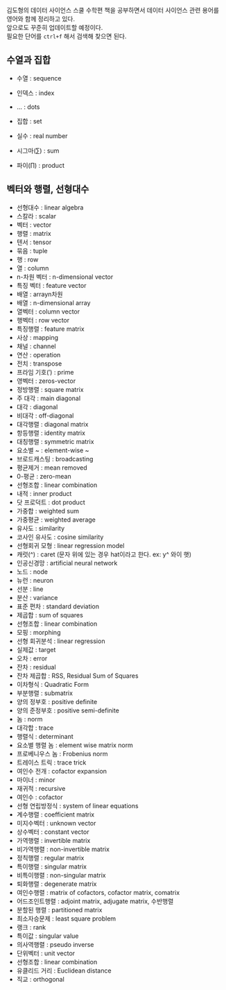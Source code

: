 김도형의 데이터 사이언스 스쿨 수학편 책을 공부하면서 데이터 사이언스 관련 용어를 영어와 함께 정리하고 있다.  
앞으로도 꾸준히 업데이트할 예정이다.  
필요한 단어를 `ctrl+f` 해서 검색해 찾으면 된다.  
## 수열과 집합
- 수열 : sequence

- 인덱스 : index

- … : dots

- 집합 : set

- 실수 : real number

- 시그마(∑) : sum

- 파이(∏) : product

## 벡터와 행렬, 선형대수 
  - 선형대수 : linear algebra
  - 스칼라 : scalar
  - 벡터 : vector
  - 행렬 : matrix
  - 텐서 : tensor
  - 묶음 : tuple
  - 행 : row
  - 열 : column
  - n-차원 벡터 : n-dimensional vector
  - 특징 벡터 : feature vector
  - 배열 : arrayn차원 
  - 배열 : n-dimensional array
  - 열벡터 : column vector
  - 행벡터 : row vector
  - 특징행렬 : feature matrix
  - 사상 : mapping
  - 채널 : channel
  - 연산 : operation
  - 전치 : transpose
  - 프라임 기호(′) : prime
  - 영벡터 : zeros-vector
  - 정방행렬 : square matrix
  - 주 대각 : main diagonal
  - 대각 : diagonal
  - 비대각 : off-diagonal
  - 대각행렬 : diagonal matrix
  - 항등행렬 : identity matrix
  - 대칭행렬 : symmetric matrix
  - 요소별 ~ : element-wise ~
  - 브로드캐스팅 : broadcasting
  - 평균제거 : mean removed
  - 0-평균 : zero-mean
  - 선형조합 : linear combination
  - 내적 : inner product
  - 닷 프로덕트 : dot product
  - 가중합 : weighted sum
  - 가중평균 : weighted average
  - 유사도 : similarity
  - 코사인 유사도 : cosine similarity
  - 선형회귀 모형 : linear regression model
  - 캐럿(^) : caret (문자 위에 있는 경우 hat이라고 한다. ex: y^ 와이 햇)
  - 인공신경망 : artificial neural network
  - 노드 : node
  - 뉴런 : neuron
  - 선분 : line
  - 분산 : variance
  - 표준 편차 : standard deviation
  - 제곱합 : sum of squares
  - 선형조합 : linear combination
  - 모핑 : morphing
  - 선형 회귀분석 : linear regression
  - 실제값 : target
  - 오차 : error
  - 잔차 : residual
  - 잔차 제곱합 : RSS, Residual Sum of Squares
  - 이차형식 : Quadratic Form
  - 부분행렬 : submatrix
  - 양의 정부호 : positive definite
  - 양의 준정부호 : positive semi-definite
  - 놈 : norm
  - 대각합 : trace
  - 행렬식 : determinant
  - 요소별 행렬 놈 : element wise matrix norm
  - 프로베니우스 놈 : Frobenius norm
  - 트레이스 트릭 : trace trick
  - 여인수 전개 : cofactor expansion
  - 마이너 : minor
  - 재귀적 : recursive
  - 여인수 : cofactor
  - 선형 연립방정식 : system of linear equations
  - 계수행렬 : coefficient matrix
  - 미지수벡터 : unknown vector
  - 상수벡터 : constant vector
  - 가역행렬 : invertible matrix
  - 비가역행렬 : non-invertible matrix
  - 정칙행렬 : regular matrix
  - 특이행렬 : singular matrix
  - 비특이행렬 : non-singular matrix
  - 퇴화행렬 : degenerate matrix
  - 여인수행렬 : matrix of cofactors, cofactor matrix, comatrix
  - 어드조인트행렬 : adjoint matrix, adjugate matrix, 수반행렬
  - 분할된 행렬 : partitioned matrix
  - 최소자승문제 : least square problem
  - 랭크 : rank
  - 특이값 : singular value
  - 의사역행렬 : pseudo inverse
  - 단위벡터 : unit vector
  - 선형조합 : linear combination
  - 유클리드 거리 : Euclidean distance
  - 직교 : orthogonal